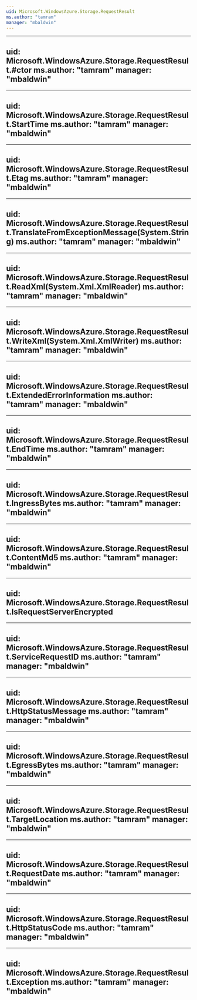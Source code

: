 ```yaml
---
uid: Microsoft.WindowsAzure.Storage.RequestResult
ms.author: "tamram"
manager: "mbaldwin"
---
```


---
uid: Microsoft.WindowsAzure.Storage.RequestResult.#ctor
ms.author: "tamram"
manager: "mbaldwin"
---

---
uid: Microsoft.WindowsAzure.Storage.RequestResult.StartTime
ms.author: "tamram"
manager: "mbaldwin"
---

---
uid: Microsoft.WindowsAzure.Storage.RequestResult.Etag
ms.author: "tamram"
manager: "mbaldwin"
---

---
uid: Microsoft.WindowsAzure.Storage.RequestResult.TranslateFromExceptionMessage(System.String)
ms.author: "tamram"
manager: "mbaldwin"
---

---
uid: Microsoft.WindowsAzure.Storage.RequestResult.ReadXml(System.Xml.XmlReader)
ms.author: "tamram"
manager: "mbaldwin"
---

---
uid: Microsoft.WindowsAzure.Storage.RequestResult.WriteXml(System.Xml.XmlWriter)
ms.author: "tamram"
manager: "mbaldwin"
---

---
uid: Microsoft.WindowsAzure.Storage.RequestResult.ExtendedErrorInformation
ms.author: "tamram"
manager: "mbaldwin"
---

---
uid: Microsoft.WindowsAzure.Storage.RequestResult.EndTime
ms.author: "tamram"
manager: "mbaldwin"
---

---
uid: Microsoft.WindowsAzure.Storage.RequestResult.IngressBytes
ms.author: "tamram"
manager: "mbaldwin"
---

---
uid: Microsoft.WindowsAzure.Storage.RequestResult.ContentMd5
ms.author: "tamram"
manager: "mbaldwin"
---

---
uid: Microsoft.WindowsAzure.Storage.RequestResult.IsRequestServerEncrypted
---

---
uid: Microsoft.WindowsAzure.Storage.RequestResult.ServiceRequestID
ms.author: "tamram"
manager: "mbaldwin"
---

---
uid: Microsoft.WindowsAzure.Storage.RequestResult.HttpStatusMessage
ms.author: "tamram"
manager: "mbaldwin"
---

---
uid: Microsoft.WindowsAzure.Storage.RequestResult.EgressBytes
ms.author: "tamram"
manager: "mbaldwin"
---

---
uid: Microsoft.WindowsAzure.Storage.RequestResult.TargetLocation
ms.author: "tamram"
manager: "mbaldwin"
---

---
uid: Microsoft.WindowsAzure.Storage.RequestResult.RequestDate
ms.author: "tamram"
manager: "mbaldwin"
---

---
uid: Microsoft.WindowsAzure.Storage.RequestResult.HttpStatusCode
ms.author: "tamram"
manager: "mbaldwin"
---

---
uid: Microsoft.WindowsAzure.Storage.RequestResult.Exception
ms.author: "tamram"
manager: "mbaldwin"
---
